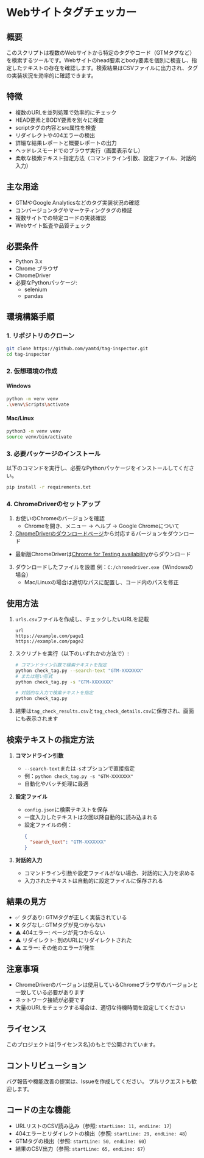 # Webサイトタグチェッカー

## 概要
このスクリプトは複数のWebサイトから特定のタグやコード（GTMタグなど）を検索するツールです。Webサイトのhead要素とbody要素を個別に検査し、指定したテキストの存在を確認します。検索結果はCSVファイルに出力され、タグの実装状況を効率的に確認できます。

## 特徴
- 複数のURLを並列処理で効率的にチェック
- HEAD要素とBODY要素を別々に検査
- scriptタグの内容とsrc属性を検査
- リダイレクトや404エラーの検出
- 詳細な結果レポートと概要レポートの出力
- ヘッドレスモードでのブラウザ実行（画面表示なし）
- 柔軟な検索テキスト指定方法（コマンドライン引数、設定ファイル、対話的入力）

## 主な用途
- GTMやGoogle Analyticsなどのタグ実装状況の確認
- コンバージョンタグやマーケティングタグの検証
- 複数サイトでの特定コードの実装確認
- Webサイト監査や品質チェック

## 必要条件
- Python 3.x
- Chrome ブラウザ
- ChromeDriver
- 必要なPythonパッケージ:
  - selenium
  - pandas

## 環境構築手順

### 1. リポジトリのクローン
```bash
git clone https://github.com/yamtd/tag-inspector.git
cd tag-inspector
```

### 2. 仮想環境の作成
#### Windows
```bash
python -m venv venv
.\venv\Scripts\activate
```
#### Mac/Linux
```bash
python3 -m venv venv
source venv/bin/activate
```

### 3. 必要パッケージのインストール
以下のコマンドを実行し、必要なPythonパッケージをインストールしてください。
```bash
pip install -r requirements.txt
```


### 4. ChromeDriverのセットアップ
1. お使いのChromeのバージョンを確認
   - Chromeを開き、メニュー → ヘルプ → Google Chromeについて
2. [ChromeDriverのダウンロードページ](https://chromedriver.chromium.org/downloads)から対応するバージョンをダウンロード
  - 最新版ChromeDriverは[Chrome for Testing availability](https://googlechromelabs.github.io/chrome-for-testing/)からダウンロード
3. ダウンロードしたファイルを設置 例：`C:/chromedriver.exe`（Windowsの場合）
   - Mac/Linuxの場合は適切なパスに配置し、コード内のパスを修正

## 使用方法
1. `urls.csv`ファイルを作成し、チェックしたいURLを記載
   ```csv
   url
   https://example.com/page1
   https://example.com/page2
   ```

2. スクリプトを実行（以下のいずれかの方法で）:
   ```bash
   # コマンドライン引数で検索テキストを指定
   python check_tag.py --search-text "GTM-XXXXXXX"
   # または短い形式
   python check_tag.py -s "GTM-XXXXXXX"

   # 対話的な入力で検索テキストを指定
   python check_tag.py
   ```

3. 結果は`tag_check_results.csv`と`tag_check_details.csv`に保存され、画面にも表示されます

## 検索テキストの指定方法
1. **コマンドライン引数**
   - `--search-text`または`-s`オプションで直接指定
   - 例：`python check_tag.py -s "GTM-XXXXXXX"`
   - 自動化やバッチ処理に最適

2. **設定ファイル**
   - `config.json`に検索テキストを保存
   - 一度入力したテキストは次回以降自動的に読み込まれる
   - 設定ファイルの例：
     ```json
     {
       "search_text": "GTM-XXXXXXX"
     }
     ```

3. **対話的入力**
   - コマンドライン引数や設定ファイルがない場合、対話的に入力を求める
   - 入力されたテキストは自動的に設定ファイルに保存される

## 結果の見方
- ✅ タグあり: GTMタグが正しく実装されている
- ❌ タグなし: GTMタグが見つからない
- ⚠️ 404エラー: ページが見つからない
- ⚠️ リダイレクト: 別のURLにリダイレクトされた
- ⚠️ エラー: その他のエラーが発生

## 注意事項
- ChromeDriverのバージョンは使用しているChromeブラウザのバージョンと一致している必要があります
- ネットワーク接続が必要です
- 大量のURLをチェックする場合は、適切な待機時間を設定してください

## ライセンス
このプロジェクトは[ライセンス名]のもとで公開されています。

## コントリビューション
バグ報告や機能改善の提案は、Issueを作成してください。
プルリクエストも歓迎します。

## コードの主な機能
- URLリストのCSV読み込み（参照: `startLine: 11, endLine: 17`）
- 404エラーとリダイレクトの検出（参照: `startLine: 29, endLine: 48`）
- GTMタグの検出（参照: `startLine: 50, endLine: 60`）
- 結果のCSV出力（参照: `startLine: 65, endLine: 67`）
